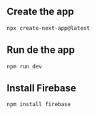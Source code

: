 ## Create the app

```
npx create-next-app@latest
```

## Run de the app

```
npm run dev
```

## Install Firebase

```
npm install firebase
```
